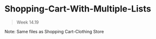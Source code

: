 # Shopping-Cart-With-Multiple-Lists

> Week 14.19

Note: Same files as Shopping Cart-Clothing Store
